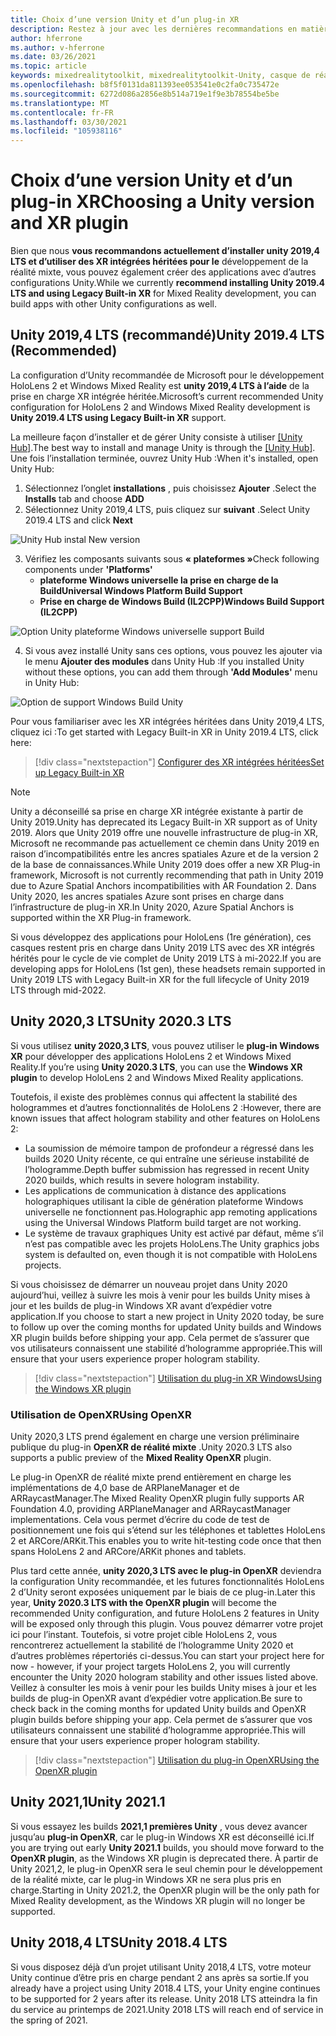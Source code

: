 ```yaml
---
title: Choix d’une version Unity et d’un plug-in XR
description: Restez à jour avec les dernières recommandations en matière de plug-in Unity et XR pour le développement d’applications HoloLens.
author: hferrone
ms.author: v-hferrone
ms.date: 03/26/2021
ms.topic: article
keywords: mixedrealitytoolkit, mixedrealitytoolkit-Unity, casque de réalité mixte, casque Windows Mixed Reality, casque de réalité virtuelle, Unity
ms.openlocfilehash: b8f5f0131da811393ee053541e0c2fa0c735472e
ms.sourcegitcommit: 6272d086a2856e8b514a719e1f9e3b78554be5be
ms.translationtype: MT
ms.contentlocale: fr-FR
ms.lasthandoff: 03/30/2021
ms.locfileid: "105938116"
---
```

# <a name="choosing-a-unity-version-and-xr-plugin"></a><span data-ttu-id="2c3a8-104">Choix d’une version Unity et d’un plug-in XR</span><span class="sxs-lookup"><span data-stu-id="2c3a8-104">Choosing a Unity version and XR plugin</span></span>

<span data-ttu-id="2c3a8-105">Bien que nous **vous recommandons actuellement d’installer unity 2019,4 LTS et d’utiliser des XR intégrées héritées pour le** développement de la réalité mixte, vous pouvez également créer des applications avec d’autres configurations Unity.</span><span class="sxs-lookup"><span data-stu-id="2c3a8-105">While we currently **recommend installing Unity 2019.4 LTS and using Legacy Built-in XR** for Mixed Reality development, you can build apps with other Unity configurations as well.</span></span>

## <a name="unity-20194-lts-recommended"></a><span data-ttu-id="2c3a8-106">Unity 2019,4 LTS (recommandé)</span><span class="sxs-lookup"><span data-stu-id="2c3a8-106">Unity 2019.4 LTS (Recommended)</span></span>

<span data-ttu-id="2c3a8-107">La configuration d’Unity recommandée de Microsoft pour le développement HoloLens 2 et Windows Mixed Reality est **unity 2019,4 LTS à l’aide** de la prise en charge XR intégrée héritée.</span><span class="sxs-lookup"><span data-stu-id="2c3a8-107">Microsoft’s current recommended Unity configuration for HoloLens 2 and Windows Mixed Reality development is **Unity 2019.4 LTS using Legacy Built-in XR** support.</span></span>

<span data-ttu-id="2c3a8-108">La meilleure façon d’installer et de gérer Unity consiste à utiliser <a href="https://unity3d.com/get-unity/download" target="_blank">[Unity Hub]</a>.</span><span class="sxs-lookup"><span data-stu-id="2c3a8-108">The best way to install and manage Unity is through the <a href="https://unity3d.com/get-unity/download" target="_blank">[Unity Hub]</a>.</span></span> <span data-ttu-id="2c3a8-109">Une fois l’installation terminée, ouvrez Unity Hub :</span><span class="sxs-lookup"><span data-stu-id="2c3a8-109">When it's installed, open Unity Hub:</span></span>

1. <span data-ttu-id="2c3a8-110">Sélectionnez l’onglet **installations** , puis choisissez **Ajouter** .</span><span class="sxs-lookup"><span data-stu-id="2c3a8-110">Select the **Installs** tab and choose **ADD**</span></span>
2. <span data-ttu-id="2c3a8-111">Sélectionnez Unity 2019,4 LTS, puis cliquez sur **suivant** .</span><span class="sxs-lookup"><span data-stu-id="2c3a8-111">Select Unity 2019.4 LTS and click **Next**</span></span>

![Unity Hub instal New version](images/unity-hub-img-01.png)

3. <span data-ttu-id="2c3a8-113">Vérifiez les composants suivants sous **« plateformes »**</span><span class="sxs-lookup"><span data-stu-id="2c3a8-113">Check following components under **'Platforms'**</span></span>
    * <span data-ttu-id="2c3a8-114">**plateforme Windows universelle la prise en charge de la Build**</span><span class="sxs-lookup"><span data-stu-id="2c3a8-114">**Universal Windows Platform Build Support**</span></span> 
    * <span data-ttu-id="2c3a8-115">**Prise en charge de Windows Build (IL2CPP)**</span><span class="sxs-lookup"><span data-stu-id="2c3a8-115">**Windows Build Support (IL2CPP)**</span></span>

![Option Unity plateforme Windows universelle support Build](../images/Unity_Install_Option_UWP.png)

4. <span data-ttu-id="2c3a8-117">Si vous avez installé Unity sans ces options, vous pouvez les ajouter via le menu **Ajouter des modules** dans Unity Hub :</span><span class="sxs-lookup"><span data-stu-id="2c3a8-117">If you installed Unity without these options, you can add them through **'Add Modules'** menu in Unity Hub:</span></span>

![Option de support Windows Build Unity](../images/Unity_Install_Option_UWP2.png)

<span data-ttu-id="2c3a8-119">Pour vous familiariser avec les XR intégrées héritées dans Unity 2019,4 LTS, cliquez ici :</span><span class="sxs-lookup"><span data-stu-id="2c3a8-119">To get started with Legacy Built-in XR in Unity 2019.4 LTS, click here:</span></span>

> [!div class="nextstepaction"]
> [<span data-ttu-id="2c3a8-120">Configurer des XR intégrées héritées</span><span class="sxs-lookup"><span data-stu-id="2c3a8-120">Set up Legacy Built-in XR</span></span>](legacy-xr-support.md)

> [!NOTE]
> <span data-ttu-id="2c3a8-121">Unity a déconseillé sa prise en charge XR intégrée existante à partir de Unity 2019.</span><span class="sxs-lookup"><span data-stu-id="2c3a8-121">Unity has deprecated its Legacy Built-in XR support as of Unity 2019.</span></span>  <span data-ttu-id="2c3a8-122">Alors que Unity 2019 offre une nouvelle infrastructure de plug-in XR, Microsoft ne recommande pas actuellement ce chemin dans Unity 2019 en raison d’incompatibilités entre les ancres spatiales Azure et de la version 2 de la base de connaissances.</span><span class="sxs-lookup"><span data-stu-id="2c3a8-122">While Unity 2019 does offer a new XR Plug-in framework, Microsoft is not currently recommending that path in Unity 2019 due to Azure Spatial Anchors incompatibilities with AR Foundation 2.</span></span>  <span data-ttu-id="2c3a8-123">Dans Unity 2020, les ancres spatiales Azure sont prises en charge dans l’infrastructure de plug-in XR.</span><span class="sxs-lookup"><span data-stu-id="2c3a8-123">In Unity 2020, Azure Spatial Anchors is supported within the XR Plug-in framework.</span></span>

<span data-ttu-id="2c3a8-124">Si vous développez des applications pour HoloLens (1re génération), ces casques restent pris en charge dans Unity 2019 LTS avec des XR intégrés hérités pour le cycle de vie complet de Unity 2019 LTS à mi-2022.</span><span class="sxs-lookup"><span data-stu-id="2c3a8-124">If you are developing apps for HoloLens (1st gen), these headsets remain supported in Unity 2019 LTS with Legacy Built-in XR for the full lifecycle of Unity 2019 LTS through mid-2022.</span></span>

## <a name="unity-20203-lts"></a><span data-ttu-id="2c3a8-125">Unity 2020,3 LTS</span><span class="sxs-lookup"><span data-stu-id="2c3a8-125">Unity 2020.3 LTS</span></span> 

<span data-ttu-id="2c3a8-126">Si vous utilisez **unity 2020,3 LTS**, vous pouvez utiliser le **plug-in Windows XR** pour développer des applications HoloLens 2 et Windows Mixed Reality.</span><span class="sxs-lookup"><span data-stu-id="2c3a8-126">If you’re using **Unity 2020.3 LTS**, you can use the **Windows XR plugin** to develop HoloLens 2 and Windows Mixed Reality applications.</span></span>

<span data-ttu-id="2c3a8-127">Toutefois, il existe des problèmes connus qui affectent la stabilité des hologrammes et d’autres fonctionnalités de HoloLens 2 :</span><span class="sxs-lookup"><span data-stu-id="2c3a8-127">However, there are known issues that affect hologram stability and other features on HoloLens 2:</span></span> 

* <span data-ttu-id="2c3a8-128">La soumission de mémoire tampon de profondeur a régressé dans les builds 2020 Unity récente, ce qui entraîne une sérieuse instabilité de l’hologramme.</span><span class="sxs-lookup"><span data-stu-id="2c3a8-128">Depth buffer submission has regressed in recent Unity 2020 builds, which results in severe hologram instability.</span></span>
* <span data-ttu-id="2c3a8-129">Les applications de communication à distance des applications holographiques utilisant la cible de génération plateforme Windows universelle ne fonctionnent pas.</span><span class="sxs-lookup"><span data-stu-id="2c3a8-129">Holographic app remoting applications using the Universal Windows Platform build target are not working.</span></span>
* <span data-ttu-id="2c3a8-130">Le système de travaux graphiques Unity est activé par défaut, même s’il n’est pas compatible avec les projets HoloLens.</span><span class="sxs-lookup"><span data-stu-id="2c3a8-130">The Unity graphics jobs system is defaulted on, even though it is not compatible with HoloLens projects.</span></span>

<span data-ttu-id="2c3a8-131">Si vous choisissez de démarrer un nouveau projet dans Unity 2020 aujourd’hui, veillez à suivre les mois à venir pour les builds Unity mises à jour et les builds de plug-in Windows XR avant d’expédier votre application.</span><span class="sxs-lookup"><span data-stu-id="2c3a8-131">If you choose to start a new project in Unity 2020 today, be sure to follow up over the coming months for updated Unity builds and Windows XR plugin builds before shipping your app.</span></span>  <span data-ttu-id="2c3a8-132">Cela permet de s’assurer que vos utilisateurs connaissent une stabilité d’hologramme appropriée.</span><span class="sxs-lookup"><span data-stu-id="2c3a8-132">This will ensure that your users experience proper hologram stability.</span></span>

> [!div class="nextstepaction"]
> [<span data-ttu-id="2c3a8-133">Utilisation du plug-in XR Windows</span><span class="sxs-lookup"><span data-stu-id="2c3a8-133">Using the Windows XR plugin</span></span>](windows-xr-plugin.md)

### <a name="using-openxr"></a><span data-ttu-id="2c3a8-134">Utilisation de OpenXR</span><span class="sxs-lookup"><span data-stu-id="2c3a8-134">Using OpenXR</span></span>

<span data-ttu-id="2c3a8-135">Unity 2020,3 LTS prend également en charge une version préliminaire publique du plug-in **OpenXR de réalité mixte** .</span><span class="sxs-lookup"><span data-stu-id="2c3a8-135">Unity 2020.3 LTS also supports a public preview of the **Mixed Reality OpenXR** plugin.</span></span>

<span data-ttu-id="2c3a8-136">Le plug-in OpenXR de réalité mixte prend entièrement en charge les implémentations de 4,0 base de ARPlaneManager et de ARRaycastManager.</span><span class="sxs-lookup"><span data-stu-id="2c3a8-136">The Mixed Reality OpenXR plugin fully supports AR Foundation 4.0, providing ARPlaneManager and ARRaycastManager implementations.</span></span> <span data-ttu-id="2c3a8-137">Cela vous permet d’écrire du code de test de positionnement une fois qui s’étend sur les téléphones et tablettes HoloLens 2 et ARCore/ARKit.</span><span class="sxs-lookup"><span data-stu-id="2c3a8-137">This enables you to write hit-testing code once that then spans HoloLens 2 and ARCore/ARKit phones and tablets.</span></span> 

<span data-ttu-id="2c3a8-138">Plus tard cette année, **unity 2020,3 LTS avec le plug-in OpenXR** deviendra la configuration Unity recommandée, et les futures fonctionnalités HoloLens 2 d’Unity seront exposées uniquement par le biais de ce plug-in.</span><span class="sxs-lookup"><span data-stu-id="2c3a8-138">Later this year, **Unity 2020.3 LTS with the OpenXR plugin** will become the recommended Unity configuration, and future HoloLens 2 features in Unity will be exposed only through this plugin.</span></span>  <span data-ttu-id="2c3a8-139">Vous pouvez démarrer votre projet ici pour l’instant. Toutefois, si votre projet cible HoloLens 2, vous rencontrerez actuellement la stabilité de l’hologramme Unity 2020 et d’autres problèmes répertoriés ci-dessus.</span><span class="sxs-lookup"><span data-stu-id="2c3a8-139">You can start your project here for now - however, if your project targets HoloLens 2, you will currently encounter the Unity 2020 hologram stability and other issues listed above.</span></span>  <span data-ttu-id="2c3a8-140">Veillez à consulter les mois à venir pour les builds Unity mises à jour et les builds de plug-in OpenXR avant d’expédier votre application.</span><span class="sxs-lookup"><span data-stu-id="2c3a8-140">Be sure to check back in the coming months for updated Unity builds and OpenXR plugin builds before shipping your app.</span></span>  <span data-ttu-id="2c3a8-141">Cela permet de s’assurer que vos utilisateurs connaissent une stabilité d’hologramme appropriée.</span><span class="sxs-lookup"><span data-stu-id="2c3a8-141">This will ensure that your users experience proper hologram stability.</span></span> 

> [!div class="nextstepaction"]
> [<span data-ttu-id="2c3a8-142">Utilisation du plug-in OpenXR</span><span class="sxs-lookup"><span data-stu-id="2c3a8-142">Using the OpenXR plugin</span></span>](openxr-getting-started.md)

## <a name="unity-20211"></a><span data-ttu-id="2c3a8-143">Unity 2021,1</span><span class="sxs-lookup"><span data-stu-id="2c3a8-143">Unity 2021.1</span></span>

<span data-ttu-id="2c3a8-144">Si vous essayez les builds **2021,1 premières Unity** , vous devez avancer jusqu’au **plug-in OpenXR**, car le plug-in Windows XR est déconseillé ici.</span><span class="sxs-lookup"><span data-stu-id="2c3a8-144">If you are trying out early **Unity 2021.1** builds, you should move forward to the **OpenXR plugin**, as the Windows XR plugin is deprecated there.</span></span>  <span data-ttu-id="2c3a8-145">À partir de Unity 2021,2, le plug-in OpenXR sera le seul chemin pour le développement de la réalité mixte, car le plug-in Windows XR ne sera plus pris en charge.</span><span class="sxs-lookup"><span data-stu-id="2c3a8-145">Starting in Unity 2021.2, the OpenXR plugin will be the only path for Mixed Reality development, as the Windows XR plugin will no longer be supported.</span></span>

## <a name="unity-20184-lts"></a><span data-ttu-id="2c3a8-146">Unity 2018,4 LTS</span><span class="sxs-lookup"><span data-stu-id="2c3a8-146">Unity 2018.4 LTS</span></span>

<span data-ttu-id="2c3a8-147">Si vous disposez déjà d’un projet utilisant Unity 2018,4 LTS, votre moteur Unity continue d’être pris en charge pendant 2 ans après sa sortie.</span><span class="sxs-lookup"><span data-stu-id="2c3a8-147">If you already have a project using Unity 2018.4 LTS, your Unity engine continues to be supported for 2 years after its release.</span></span>  <span data-ttu-id="2c3a8-148">Unity 2018 LTS atteindra la fin du service au printemps de 2021.</span><span class="sxs-lookup"><span data-stu-id="2c3a8-148">Unity 2018 LTS will reach end of service in the spring of 2021.</span></span>
